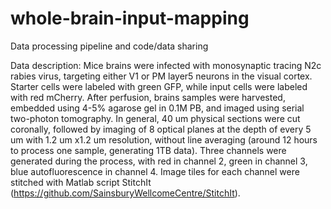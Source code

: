 # whole-brain-input-mapping
Data processing pipeline and code/data sharing

Data description:
Mice brains were infected with monosynaptic tracing N2c rabies virus, targeting either V1 or PM layer5 neurons in the visual cortex. Starter cells were labeled with green GFP, while input cells were labeled with red mCherry. After perfusion, brains samples were harvested, embedded using 4-5% agarose gel in 0.1M PB, and imaged using serial two-photon tomography.
In general, 40 um physical sections were cut coronally, followed by imaging of 8 optical planes at the depth of every 5 um with 1.2 um x1.2 um resolution, without line averaging (around 12 hours to process one sample, generating 1TB data). Three channels were generated during the process, with red in channel 2, green in channel 3, blue autofluorescence in channel 4. Image tiles for each channel were stitched with Matlab script StitchIt (https://github.com/SainsburyWellcomeCentre/StitchIt).
